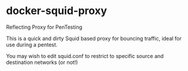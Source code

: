 # docker-squid-proxy
Reflecting Proxy for PenTesting

This is a quick and dirty Squid based proxy for bouncing traffic, ideal for use during a pentest.

You may wish to edit squid.conf to restrict to specific source and destination networks (or not!)
